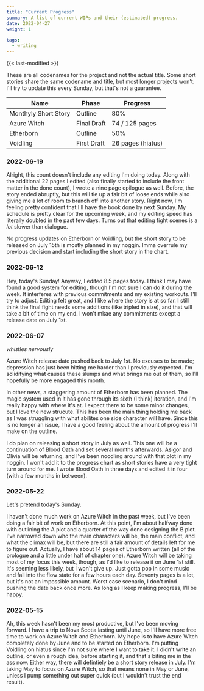 ```yaml
---
title: "Current Progress"
summary: A list of current WIPs and their (estimated) progress.
date: 2022-04-27
weight: 1

tags:
  - writing
---
```


{{< last-modified >}}

These are all codenames for the project and not the actual title.  Some short stories share the same codename and title, but most longer projects won't.  I'll try to update this every Sunday, but that's not a guarantee.

| Name                 | Phase       | Progress          |
| -------------------- | ----------- | ----------------- |
| Monthyly Short Story | Outline     | 80%               |
| Azure Witch          | Final Draft | 74 / 125 pages    |
| Etherborn            | Outline     | 50%               |
| Voidling             | First Draft | 26 pages (hiatus) |

### 2022-06-19

Alright, this count doesn't include any editing I'm doing today.  Along with the additional 22 pages I edited (also finally started to include the front matter in the done count), I wrote a nine page epilogue as well.  Before, the story ended abruptly, but this will tie up a fair bit of loose ends while also giving me a lot of room to branch off into another story.  Right now, I'm feeling pretty confident that I'll have the book done by next Sunday.  My schedule is pretty clear for the upcoming week, and my editing speed has literally doubled in the past few days.  Turns out that editing fight scenes is a *lot* slower than dialogue.

No progress updates on Etherborn or Voidling, but the short story to be released on July 15th is mostly planned in my noggin.  Imma overrule my previous decision and start including the short story in the chart.

### 2022-06-12

Hey, today's Sunday!  Anyway, I edited 8.5 pages today.  I think I may have found a good system for editing, though I'm not sure I can do it during the week.  It interferes with previous commitments and my existing workouts.  I'll try to adjust.  Editing felt great, and I like where the story is at so far.  I still think the final fight needs some additions (like tripled in size), and that will take a bit of time on my end.  I won't mkae any commitments except a release date on July 1st.

### 2022-06-07

*whistles nervously*

Azure Witch release date pushed back to July 1st.  No excuses to be made; depression has just been hitting me harder than I previously expected.  I'm solidifying what causes these slumps and what brings me out of them, so I'll hopefully be more engaged this month.

In other news, a staggering amount of Etherborn has been planned.  The magic system used in it has gone through its sixth (I think) iteration, and I'm really happy with where it's at.  I expect there to be some minor changes, but I love the new strucute.  This has been the main thing holding me back as I was struggling with what abilites one side character will have.  Since this is no longer an issue, I have a good feeling about the amount of progress I'll make on the outline.

I do plan on releasing a short story in July as well.  This one will be a continuation of Blood Oath and set several months afterwards.  Asigor and Olivia will be returning, and I've been noodling around with that plot in my noggin.  I won't add it to the progress chart as short stories have a very tight turn around for me.  I wrote Blood Oath in three days and edited it in four (with a few months in between).

### 2022-05-22

Let's pretend today's Sunday.

I haven't done much work on Azure Witch in the past week, but I've been doing a fair bit of work on Etherborn.  At this point, I'm about halfway done with outlining the A plot and a quarter of the way done designing the B plot.  I've narrowed down who the main characters will be, the main conflict, and what the climax will be, but there are still a fair amount of details left for me to figure out.  Actually, I have about 14 pages of Etherborn written (all of the prologue and a little under half of chapter one).  Azure Witch will be taking most of my focus this week, though, as I'd like to release it on June 1st still.  It's seeming less likely, but I won't give up.  Just gotta pop in some music and fall into the flow state for a few hours each day.  Seventy pages is a lot, but it's not an impossible amount.  Worst case scenario, I don't mind pushing the date back once more.  As long as I keep making progress, I'll be happy.

### 2022-05-15

Ah, this week hasn't been my most productive, but I've been moving forward.  I have a trip to Nova Scotia lasting until June, so I'll have more free time to work on Azure Witch and Etherborn.  My hope is to have Azure Witch completely done by June and to be started on Etherborn.  I'm putting Voidling on hiatus since I'm not sure where I want to take it.  I didn't write an outline, or even a rough idea, before starting it, and that's biting me in the ass now.  Either way, there will defintiely be a short story release in July.  I'm taking May to focus on Azure Witch, so that means none in May or June, unless I pump something out super quick (but I wouldn't trust the end result).
